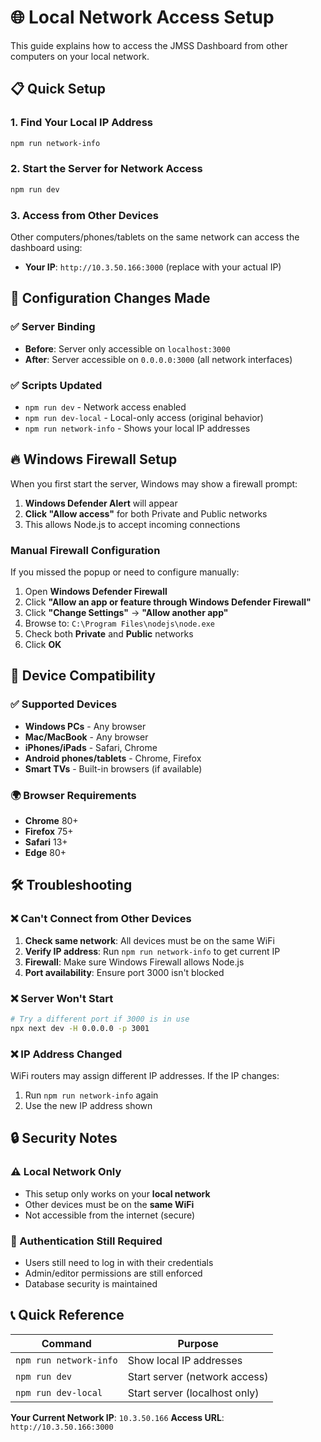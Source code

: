 # 🌐 Local Network Access Setup

This guide explains how to access the JMSS Dashboard from other computers on your local network.

## 📋 Quick Setup

### 1. Find Your Local IP Address
```bash
npm run network-info
```

### 2. Start the Server for Network Access
```bash
npm run dev
```

### 3. Access from Other Devices
Other computers/phones/tablets on the same network can access the dashboard using:
- **Your IP**: `http://10.3.50.166:3000` (replace with your actual IP)

## 🔧 Configuration Changes Made

### ✅ Server Binding
- **Before**: Server only accessible on `localhost:3000`
- **After**: Server accessible on `0.0.0.0:3000` (all network interfaces)

### ✅ Scripts Updated
- `npm run dev` - Network access enabled
- `npm run dev-local` - Local-only access (original behavior)
- `npm run network-info` - Shows your local IP addresses

## 🔥 Windows Firewall Setup

When you first start the server, Windows may show a firewall prompt:

1. **Windows Defender Alert** will appear
2. **Click "Allow access"** for both Private and Public networks
3. This allows Node.js to accept incoming connections

### Manual Firewall Configuration
If you missed the popup or need to configure manually:

1. Open **Windows Defender Firewall**
2. Click **"Allow an app or feature through Windows Defender Firewall"**
3. Click **"Change Settings"** → **"Allow another app"**
4. Browse to: `C:\Program Files\nodejs\node.exe`
5. Check both **Private** and **Public** networks
6. Click **OK**

## 📱 Device Compatibility

### ✅ Supported Devices
- **Windows PCs** - Any browser
- **Mac/MacBook** - Any browser  
- **iPhones/iPads** - Safari, Chrome
- **Android phones/tablets** - Chrome, Firefox
- **Smart TVs** - Built-in browsers (if available)

### 🌍 Browser Requirements
- **Chrome** 80+
- **Firefox** 75+
- **Safari** 13+
- **Edge** 80+

## 🛠️ Troubleshooting

### ❌ Can't Connect from Other Devices

1. **Check same network**: All devices must be on the same WiFi
2. **Verify IP address**: Run `npm run network-info` to get current IP
3. **Firewall**: Make sure Windows Firewall allows Node.js
4. **Port availability**: Ensure port 3000 isn't blocked

### ❌ Server Won't Start

```bash
# Try a different port if 3000 is in use
npx next dev -H 0.0.0.0 -p 3001
```

### ❌ IP Address Changed

WiFi routers may assign different IP addresses. If the IP changes:
1. Run `npm run network-info` again
2. Use the new IP address shown

## 🔒 Security Notes

### ⚠️ Local Network Only
- This setup only works on your **local network**
- Other devices must be on the **same WiFi**
- Not accessible from the internet (secure)

### 🔐 Authentication Still Required
- Users still need to log in with their credentials
- Admin/editor permissions are still enforced
- Database security is maintained

## 📞 Quick Reference

| Command | Purpose |
|---------|---------|
| `npm run network-info` | Show local IP addresses |
| `npm run dev` | Start server (network access) |
| `npm run dev-local` | Start server (localhost only) |

**Your Current Network IP**: `10.3.50.166`
**Access URL**: `http://10.3.50.166:3000` 